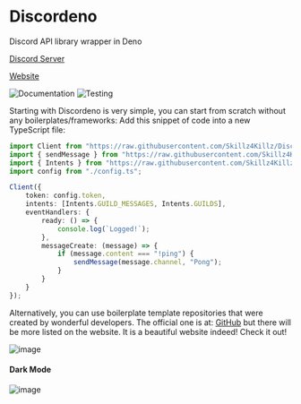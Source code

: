 # Discordeno

Discord API library wrapper in Deno

[Discord Server](https://discord.gg/J4NqJ72)

[Website](https://discordeno.netlify.app)

![Documentation](https://github.com/Skillz4Killz/Discordeno/workflows/Documentation/badge.svg)
![Testing](https://github.com/Skillz4Killz/Discordeno/workflows/Testing/Linting/badge.svg)

Starting with Discordeno is very simple, you can start from scratch without any boilerplates/frameworks: Add this snippet of code into a new TypeScript file:

```typescript
import Client from "https://raw.githubusercontent.com/Skillz4Killz/Discordeno/v7/module/client.ts";
import { sendMessage } from "https://raw.githubusercontent.com/Skillz4Killz/Discordeno/v7/handlers/channel.ts";
import { Intents } from "https://raw.githubusercontent.com/Skillz4Killz/Discordeno/v7/types/options.ts";
import config from "./config.ts";

Client({
    token: config.token,
    intents: [Intents.GUILD_MESSAGES, Intents.GUILDS],
    eventHandlers: {
        ready: () => {
            console.log(`Logged!`);
        },
        messageCreate: (message) => {
            if (message.content === "!ping") {
                sendMessage(message.channel, "Pong");
            }
        }
    }
});
```

Alternatively, you can use boilerplate template repositories that were created by wonderful developers. The official one is at: [GitHub](https://github.com/Skillz4Killz/Discordeno-bot-template) but there will be more listed on the website. It is a beautiful website indeed! Check it out!

![image](https://i.imgur.com/z1BfUnt.png)

#### Dark Mode

![image](https://i.imgur.com/Vr2Bebr.png)

